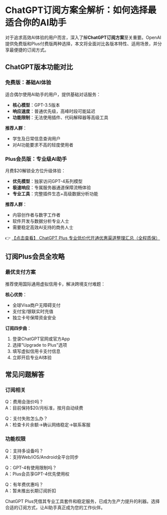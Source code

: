 # ChatGPT订阅方案全解析：如何选择最适合你的AI助手

对于追求高效AI体验的用户而言，深入了解**ChatGPT订阅方案**至关重要。OpenAI提供免费版和Plus付费版两种选择，本文将全面对比各版本特性、适用场景，并分享最便捷的订阅方式。

## ChatGPT版本功能对比

### 免费版：基础AI体验

适合偶尔使用AI助手的用户，提供基础对话服务：

- **核心模型**：GPT-3.5版本
- **响应速度**：普通优先级，高峰时段可能延迟
- **功能限制**：无法使用插件、代码解释器等高级工具

**推荐人群**：
- 学生及日常信息查询用户
- 对AI功能要求不高的轻度使用者

### Plus会员版：专业级AI助手

月费$20解锁全方位升级体验：

- **优先模型**：独家访问GPT-4系列模型
- **极速响应**：专属服务器通道保障流畅体验
- **专业工具**：完整插件生态+高级数据分析功能

**推荐人群**：
- 内容创作者与数字工作者
- 软件开发与数据分析专业人士
- 需要稳定高效AI支持的商务人士

👉 [【点击查看】 ChatGPT Plus 专业低价代开通优惠渠道整理汇总（全程质保）](https://bit.ly/DaiKai)

## 订阅Plus会员全攻略

### 最优支付方案

推荐使用国际通用虚拟信用卡，解决跨境支付难题：

**核心优势**：
- 全球Visa商户无障碍支付
- 支付宝/银联实时充值
- 独立卡号保障资金安全

**订阅四步曲**：
1. 登录ChatGPT官网或官方App
2. 选择"Upgrade to Plus"选项
3. 填写虚拟信用卡支付信息
4. 立即开启专业AI体验

## 常见问题解答

### 订阅相关
Q：费用会涨价吗？  
A：目前保持$20/月标准，按月自动续费

Q：支付失败怎么办？  
A：检查卡片余额→确认网络稳定→联系客服

### 功能权限
Q：支持多设备吗？  
A：支持Web/iOS/Android全平台同步

Q：GPT-4有使用限制吗？  
A：Plus会员享GPT-4优先使用权

Q：有年费优惠吗？  
A：暂未推出长期订阅折扣

ChatGPT Plus凭借其专业工具套件和稳定服务，已成为生产力提升的利器。选择合适的订阅方式，让AI助手真正成为您的工作伙伴。